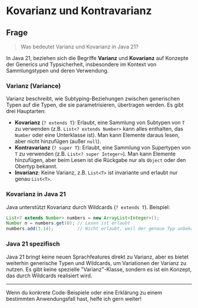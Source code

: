 # Kovarianz und Kontravarianz

## Frage

> Was bedeutet Varianz und Kovarianz in Java 21?

In Java 21, beziehen sich die Begriffe **Varianz** und **Kovarianz** auf
Konzepte der Generics und Typsicherheit, insbesondere im Kontext von
Sammlungstypen und deren Verwendung.

### Varianz (Variance) 

Varianz beschreibt, wie Subtyping-Beziehungen zwischen generischen Typen auf
die Typen, die sie parametrisieren, übertragen werden. Es gibt drei Hauptarten:

- **Kovarianz** (`? extends T`): Erlaubt, eine Sammlung von Subtypen von `T` zu
  verwenden (z.B. `List<? extends Number>` kann alles enthalten, das `Number`
  oder eine Unterklasse ist). Man kann Elemente daraus lesen, aber nicht
  hinzufügen (außer `null`).
- **Kontravarianz** (`? super T`): Erlaubt, eine Sammlung von Supertypen von
  `T` zu verwenden (z.B. `List<? super Integer>`). Man kann Elemente
  hinzufügen, aber beim Lesen ist die Rückgabe nur als `Object` oder den
  Obertyp bekannt.
- **Invarianz**: Keine Varianz, z.B. `List<T>` ist invariante und erlaubt nur
  genau `List<T>`.

### Kovarianz in Java 21

Java unterstützt Kovarianz durch Wildcards (`? extends T`). Beispiel:

```java 
List<? extends Number> numbers = new ArrayList<Integer>();
Number n = numbers.get(0); // Lesen ist erlaubt
numbers.add(3.14);         // Nicht erlaubt, weil der genaue Typ unbekannt ist
```

### Java 21 spezifisch

Java 21 bringt keine neuen Sprachfeatures direkt zu Varianz, aber es bietet
weiterhin generische Typen und Wildcards, um Variationen der Varianz zu nutzen.
Es gibt keine spezielle "Varianz"-Klasse, sondern es ist ein Konzept, das durch
Wildcards realisiert wird.

---

Wenn du konkrete Code-Beispiele oder eine Erklärung zu einem bestimmten
Anwendungsfall hast, helfe ich gern weiter!
